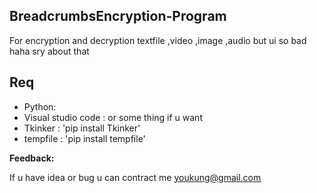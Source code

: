 ## BreadcrumbsEncryption-Program

For encryption and decryption textfile ,video ,image ,audio
but ui so bad haha sry about that

## Req

  
- Python: 
- Visual studio code : or some thing if u want
- Tkinker : 'pip install Tkinker'
- tempfile : 'pip install tempfile'





**Feedback:**

If u have idea or bug u can contract me youkung@gmail.com




  



  


